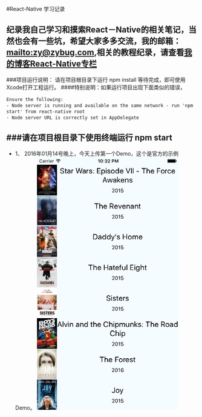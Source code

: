 #React-Native 学习记录

纪录我自己学习和摸索React－Native的相关笔记，当然也会有一些坑，希望大家多多交流，我的邮箱：<mailto:zy@zybug.com>,相关的教程纪录，请查看[我的博客React-Native专栏](http://www.zybug.com/blog/?cat=22)
------
###项目运行说明： 请在项目根目录下运行 npm install 等待完成，即可使用Xcode打开工程运行。
####特别说明：如果运行项目出现下面类似的错误，
```
Ensure the following:
- Node server is running and available on the same network - run 'npm start' from react-native root
- Node server URL is correctly set in AppDelegate
```
###请在项目根目录下使用终端运行 npm start
----
* 1、 2016年01月14号晚上，今天上传第一个Demo，这个是官方的示例Demo。
 	![image demo1](./img/demo001.png)